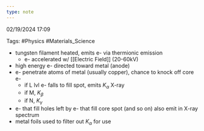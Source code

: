 ```yaml
---
type: note
---
```

02/19/2024 17:09

Tags: #Physics #Materials_Science 


- tungsten filament heated, emits e- via thermionic emission
	- e- accelerated w/ [[Electric Field]] (20-60kV)
- high energy e- directed toward metal (anode)
- e- penetrate atoms of metal (usually copper), chance to knock off core e-
	- if L lvl e- falls to fill spot, emits $K_\alpha$ X-ray
	- if M, $K_\beta$
	- if N, $K_\gamma$ 
- e- that fill holes left by e- that fill core spot (and so on) also emit in X-ray spectrum
- metal foils used to filter out $K_\alpha$ for use